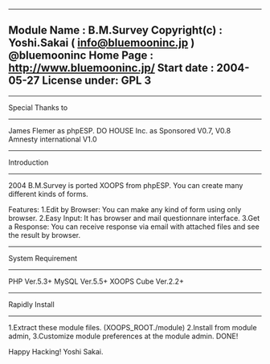 --------------------------------------------------------------------------------
Module Name  : B.M.Survey
Copyright(c) : Yoshi.Sakai ( info@bluemooninc.jp ) @bluemooninc
Home Page    : http://www.bluemooninc.jp/
Start date   : 2004-05-27
License under: GPL 3
--------------------------------------------------------------------------------

*****************
Special Thanks to
*****************
James Flemer as phpESP.
DO HOUSE Inc. as Sponsored V0.7, V0.8
Amnesty international V1.0

************
Introduction
************
2004 B.M.Survey is ported XOOPS from phpESP.
You can create many different kinds of forms.

Features:
1.Edit by Browser: You can make any kind of form using only browser.
2.Easy Input: It has browser and mail questionnare interface. 
3.Get a Response: You can receive response via email with attached files and see the result by browser.

******************
System Requirement
******************
PHP Ver.5.3+
MySQL Ver.5.5+
XOOPS Cube Ver.2.2+

***************
Rapidly Install
***************
1.Extract these module files. (XOOPS_ROOT./module)
2.Install from module admin,
3.Customize module preferences at the module admin.
DONE!

Happy Hacking!
Yoshi Sakai.

